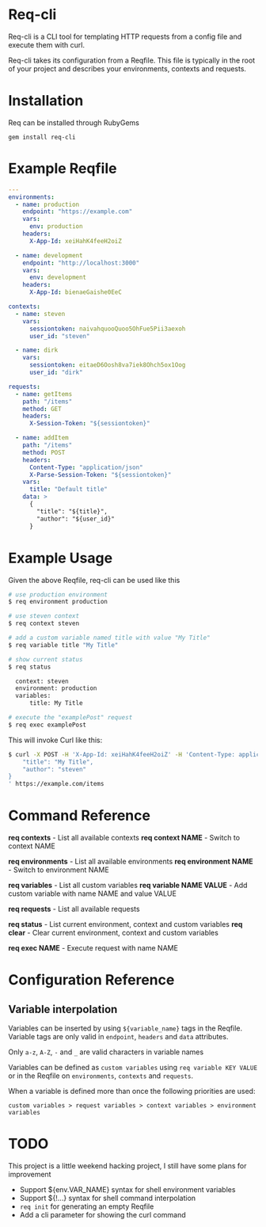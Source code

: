 # Req-cli

Req-cli is a CLI tool for templating HTTP requests from a config file and execute them with curl.

Req-cli takes its configuration from a Reqfile. This file is typically in the root of your project and describes your environments, contexts and requests.

# Installation

Req can be installed through RubyGems

```
gem install req-cli
```

# Example Reqfile

```yaml
---
environments:
  - name: production
    endpoint: "https://example.com"
    vars:
      env: production
    headers:
      X-App-Id: xeiHahK4feeH2oiZ

  - name: development
    endpoint: "http://localhost:3000"
    vars:
      env: development
    headers:
      X-App-Id: bienaeGaishe0EeC

contexts:
  - name: steven
    vars: 
      sessiontoken: naivahquooQuoo5OhFue5Pii3aexoh
      user_id: "steven"

  - name: dirk
    vars: 
      sessiontoken: eitaeD6Oosh8va7iek8Ohch5ox1Oog
      user_id: "dirk"

requests:
  - name: getItems
    path: "/items"
    method: GET
    headers:
      X-Session-Token: "${sessiontoken}"

  - name: addItem
    path: "/items"
    method: POST
    headers: 
      Content-Type: "application/json"
      X-Parse-Session-Token: "${sessiontoken}"
    vars:
      title: "Default title"
    data: >
      {
        "title": "${title}",
        "author": "${user_id}"
      }
```

# Example Usage

Given the above Reqfile, req-cli can be used like this

```bash
# use production environment
$ req environment production

# use steven context
$ req context steven

# add a custom variable named title with value "My Title"
$ req variable title "My Title"

# show current status
$ req status

  context: steven
  environment: production
  variables:
      title: My Title

# execute the "examplePost" request
$ req exec examplePost
```

This will invoke Curl like this: 

```bash
$ curl -X POST -H 'X-App-Id: xeiHahK4feeH2oiZ' -H 'Content-Type: application/json' -H 'X-Parse-Session-Token: naivahquooQuoo5OhFue5Pii3aexoh' -d '{
    "title": "My Title",
    "author": "steven"
}
' https://example.com/items
```

# Command Reference

**req contexts** - List all available contexts
**req context NAME** - Switch to context NAME

**req environments** - List all available environments
**req environment NAME** - Switch to environment NAME

**req variables** - List all custom variables
**req variable NAME VALUE** - Add custom variable with name NAME and value VALUE

**req requests** - List all available requests

**req status** - List current environment, context and custom variables
**req clear** - Clear current environment, context and custom variables

**req exec NAME** - Execute request with name NAME

# Configuration Reference

## Variable interpolation

Variables can be inserted by using `${variable_name}` tags in the Reqfile. Variable tags are only valid in `endpoint`, `headers` and `data` attributes.

Only `a-z`, `A-Z`, `-` and `_` are valid characters in variable names

Variables can be defined as `custom variables` using `req variable KEY VALUE` or in the Reqfile on `environments`, `contexts` and `requests`.

When a variable is defined more than once the following priorities are used:

```
custom variables > request variables > context variables > environment variables
```


# TODO

This project is a little weekend hacking project, I still have some plans for improvement

- Support ${env.VAR_NAME} syntax for shell environment variables
- Support ${!...} syntax for shell command interpolation
- `req init` for generating an empty Reqfile
- Add a cli parameter for showing the curl command

